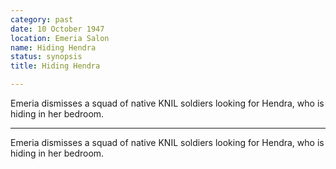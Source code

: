 ```yaml
---
category: past
date: 10 October 1947
location: Emeria Salon
name: Hiding Hendra
status: synopsis
title: Hiding Hendra

---
```

Emeria dismisses a squad of native KNIL soldiers looking for Hendra, who is hiding in her bedroom.

------

Emeria dismisses a squad of native KNIL soldiers looking for Hendra, who is hiding in her bedroom. 